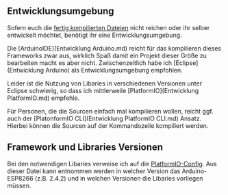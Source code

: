 ## Entwicklungsumgebung
Sofern euch die [fertig kompilierten Dateien](https://github.com/littleyoda/littleyoda-DCC-Decoder/releases) nicht reichen oder ihr selber entwickelt möchtet, benötigt ihr eine Entwicklungsumgebung.

Die [ArduinoIDE](Entwicklung Arduino.md) reicht für das kompilieren dieses Frameworks zwar aus, wirklich Spaß damit ein Projekt dieser Größe zu bearbeiten macht es aber nicht. Zwischenzeitlich habe ich [Eclipse](Entwicklung Arduino)
als Entwicklungsumgebung empfohlen.

Leider ist die Nutzung von Libaries in verschiedenen Versionen unter Eclipse schwierig, so dass ich mittlerweile [PlatformIO](Entwicklung PlatformIO.md) empfehle.

Für Personen, die die Sourcen einfach mal kompilieren wollen, reicht ggf. auch der [PlatonformIO CLI](Entwicklung PlatformIO CLI.md) Ansatz. Hierbei können die Sourcen auf der Kommandozeile kompiliert werden.

## Framework und Libraries Versionen
Bei den notwendigen Libaries verweise ich auf die [PlatformIO-Config](https://github.com/littleyoda/littleyoda-DCC-Decoder/blob/master/platformio.ini).
Aus dieser Datei kann entnommen werden in welcher Version das Arduino-ESP8266 (z.B. 2.4.2) und in welchen Versionen die Libaries vorliegen müssen.

